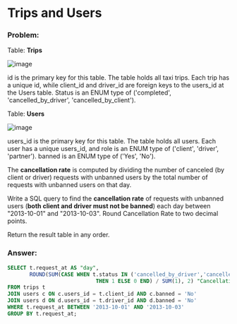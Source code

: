 # Trips and Users 

### Problem: 

Table: **Trips** 

![image](https://user-images.githubusercontent.com/48019306/210653736-9607316d-cf9a-47a0-b8b4-2deb1c7644c9.png)

id is the primary key for this table.
The table holds all taxi trips. Each trip has a unique id, while client_id and driver_id are foreign keys to the users_id at the Users table.
Status is an ENUM type of ('completed', 'cancelled_by_driver', 'cancelled_by_client').

Table: **Users**

![image](https://user-images.githubusercontent.com/48019306/210653875-3e4dfe07-a88b-44dd-ada5-fdadc3d1b500.png)

users_id is the primary key for this table.
The table holds all users. Each user has a unique users_id, and role is an ENUM type of ('client', 'driver', 'partner').
banned is an ENUM type of ('Yes', 'No').

The **cancellation rate** is computed by dividing the number of canceled (by client or driver) requests with unbanned users by the total number of requests with unbanned users on that day.

Write a SQL query to find the **cancellation rate** of requests with unbanned users (**both client and driver must not be banned**) each day between "2013-10-01" and "2013-10-03". Round Cancellation Rate to two decimal points.

Return the result table in any order.

### Answer: 

````sql 
SELECT t.request_at AS "day", 
       ROUND(SUM(CASE WHEN t.status IN ('cancelled_by_driver','cancelled_by_client') 
                            THEN 1 ELSE 0 END) / SUM(1), 2) "Cancellation Rate"
FROM trips t
JOIN users c ON c.users_id = t.client_id AND c.banned = 'No'
JOIN users d ON d.users_id = t.driver_id AND d.banned = 'No'
WHERE t.request_at BETWEEN '2013-10-01' AND '2013-10-03'
GROUP BY t.request_at;  
```` 
